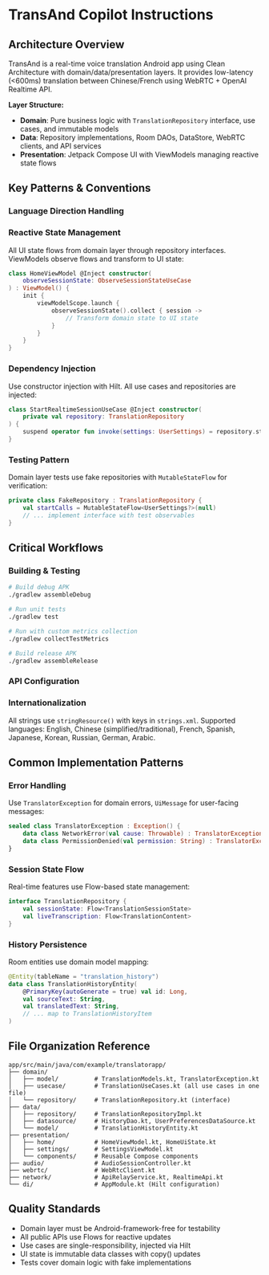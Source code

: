 # TransAnd Copilot Instructions

## Architecture Overview
TransAnd is a real-time voice translation Android app using Clean Architecture with domain/data/presentation layers. It provides low-latency (<600ms) translation between Chinese/French using WebRTC + OpenAI Realtime API.

**Layer Structure:**
- **Domain**: Pure business logic with `TranslationRepository` interface, use cases, and immutable models
- **Data**: Repository implementations, Room DAOs, DataStore, WebRTC clients, and API services
- **Presentation**: Jetpack Compose UI with ViewModels managing reactive state flows

## Key Patterns & Conventions

### Language Direction Handling


### Reactive State Management
All UI state flows from domain layer through repository interfaces. ViewModels observe flows and transform to UI state:
```kotlin
class HomeViewModel @Inject constructor(
    observeSessionState: ObserveSessionStateUseCase
) : ViewModel() {
    init {
        viewModelScope.launch {
            observeSessionState().collect { session ->
                // Transform domain state to UI state
            }
        }
    }
}
```

### Dependency Injection
Use constructor injection with Hilt. All use cases and repositories are injected:
```kotlin
class StartRealtimeSessionUseCase @Inject constructor(
    private val repository: TranslationRepository
) {
    suspend operator fun invoke(settings: UserSettings) = repository.startRealtimeSession(settings)
}
```

### Testing Pattern
Domain layer tests use fake repositories with `MutableStateFlow` for verification:
```kotlin
private class FakeRepository : TranslationRepository {
    val startCalls = MutableStateFlow<UserSettings?>(null)
    // ... implement interface with test observables
}
```

## Critical Workflows

### Building & Testing
```bash
# Build debug APK
./gradlew assembleDebug

# Run unit tests
./gradlew test

# Run with custom metrics collection
./gradlew collectTestMetrics

# Build release APK
./gradlew assembleRelease
```

### API Configuration


### Internationalization
All strings use `stringResource()` with keys in `strings.xml`. Supported languages: English, Chinese (simplified/traditional), French, Spanish, Japanese, Korean, Russian, German, Arabic.

## Common Implementation Patterns

### Error Handling
Use `TranslatorException` for domain errors, `UiMessage` for user-facing messages:
```kotlin
sealed class TranslatorException : Exception() {
    data class NetworkError(val cause: Throwable) : TranslatorException()
    data class PermissionDenied(val permission: String) : TranslatorException()
}
```

### Session State Flow
Real-time features use Flow-based state management:
```kotlin
interface TranslationRepository {
    val sessionState: Flow<TranslationSessionState>
    val liveTranscription: Flow<TranslationContent>
}
```

### History Persistence
Room entities use domain model mapping:
```kotlin
@Entity(tableName = "translation_history")
data class TranslationHistoryEntity(
    @PrimaryKey(autoGenerate = true) val id: Long,
    val sourceText: String,
    val translatedText: String,
    // ... map to TranslationHistoryItem
)
```

## File Organization Reference

```
app/src/main/java/com/example/translatorapp/
├── domain/
│   ├── model/          # TranslationModels.kt, TranslatorException.kt
│   ├── usecase/        # TranslationUseCases.kt (all use cases in one file)
│   └── repository/     # TranslationRepository.kt (interface)
├── data/
│   ├── repository/     # TranslationRepositoryImpl.kt
│   ├── datasource/     # HistoryDao.kt, UserPreferencesDataSource.kt
│   └── model/          # TranslationHistoryEntity.kt
├── presentation/
│   ├── home/           # HomeViewModel.kt, HomeUiState.kt
│   ├── settings/       # SettingsViewModel.kt
│   └── components/     # Reusable Compose components
├── audio/              # AudioSessionController.kt
├── webrtc/             # WebRtcClient.kt
├── network/            # ApiRelayService.kt, RealtimeApi.kt
└── di/                 # AppModule.kt (Hilt configuration)
```

## Quality Standards

- Domain layer must be Android-framework-free for testability
- All public APIs use Flows for reactive updates
- Use cases are single-responsibility, injected via Hilt
- UI state is immutable data classes with copy() updates
- Tests cover domain logic with fake implementations